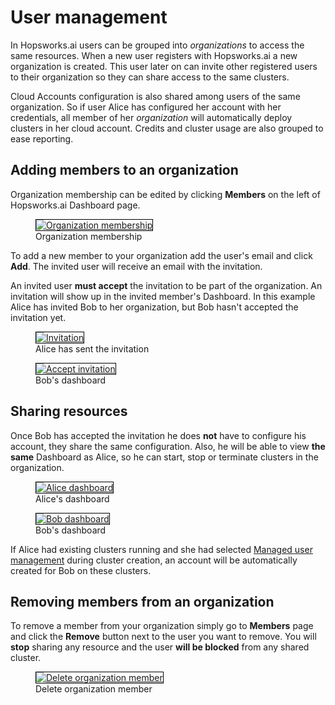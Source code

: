 # User management
In Hopsworks.ai users can be grouped into *organizations* to access the same resources.
When a new user registers with Hopsworks.ai a new organization is created. This user later on can
invite other registered users to their organization so they can share access to the same clusters.

Cloud Accounts configuration is also shared among users of the same organization. So if user Alice has configured
her account with her credentials, all member of her *organization* will automatically deploy clusters in her cloud
account. Credits and cluster usage are also grouped to ease reporting.

## Adding members to an organization
Organization membership can be edited by clicking **Members** on the left of Hopsworks.ai Dashboard page.

<p align="center">
  <figure>
    <a  href="../../assets/images/hopsworksai/members_empty.png">
      <img style="border: 1px solid #000" src="../../assets/images/hopsworksai/members_empty.png" alt="Organization membership">
    </a>
    <figcaption>Organization membership</figcaption>
  </figure>
</p>

To add a new member to your organization add the user's email and click **Add**. The invited user will
receive an email with the invitation.

An invited user **must accept** the invitation to be part of the organization. An invitation will show up in
the invited member's Dashboard. In this example Alice has invited Bob to her organization, but Bob hasn't accepted
the invitation yet.

<p align="center">
  <figure>
    <a  href="../../assets/images/hopsworksai/members_invited.png">
      <img style="border: 1px solid #000" src="../../assets/images/hopsworksai/members_invited.png" alt="Invitation">
    </a>
    <figcaption>Alice has sent the invitation</figcaption>
  </figure>

  <figure>
    <a  href="../../assets/images/hopsworksai/members_accept.png">
      <img style="border: 1px solid #000" src="../../assets/images/hopsworksai/members_accept.png" alt="Accept invitation">
    </a>
    <figcaption>Bob's dashboard</figcaption>
  </figure>
</p>

## Sharing resources
Once Bob has accepted the invitation he does **not** have to configure his account, they share the same configuration.
Also, he will be able to view **the same** Dashboard as Alice, so he can start, stop or terminate clusters in the organization.

<p align="center">
  <figure>
    <a  href="../../assets/images/hopsworksai/alice_dashboard.png">
      <img style="border: 1px solid #000" src="../../assets/images/hopsworksai/alice_dashboard.png" alt="Alice dashboard">
    </a>
    <figcaption>Alice's dashboard</figcaption>
  </figure>

  <figure>
    <a  href="../../assets/images/hopsworksai/bob_dashboard.png">
      <img style="border: 1px solid #000" src="../../assets/images/hopsworksai/bob_dashboard.png" alt="Bob dashboard">
    </a>
    <figcaption>Bob's dashboard</figcaption>
  </figure>
</p>

If Alice had existing clusters running and she had selected [Managed user management](../aws/cluster_creation/#step-9-user-management-selection)
during cluster creation, an account will be automatically created for Bob on these clusters.

## Removing members from an organization
To remove a member from your organization simply go to **Members** page and click the **Remove** button next to the user you want to remove.
You will **stop** sharing any resource and the user **will be blocked** from any shared cluster.

<p align="center">
  <figure>
    <a  href="../../assets/images/hopsworksai/members_delete.png">
      <img style="border: 1px solid #000" src="../../assets/images/hopsworksai/members_delete.png" alt="Delete organization member">
    </a>
    <figcaption>Delete organization member</figcaption>
  </figure>
</p>

